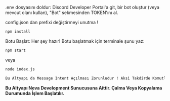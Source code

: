 .env dosyasını doldur: Discord Developer Portal'a git, bir bot oluştur (veya mevcut olanı kullan), "Bot" sekmesinden TOKEN'ını al.

config.json dan prefixi değiştirmeyi unutma !

```bash
npm install
```

Botu Başlat: Her şey hazır! Botu başlatmak için terminale şunu yaz:

```bash
npm start
```

veya

```bash
node index.js
```

```bash
Bu Altyapı da Message Intent Açılması Zorunludur ! Aksi Takdirde Komutlar Çalışmaz.
```
**Bu Altyapı Neva Development Sunucusuna Aittir. Çalma Veya Kopyalama Durumunda İşlem Başlatılır.**
